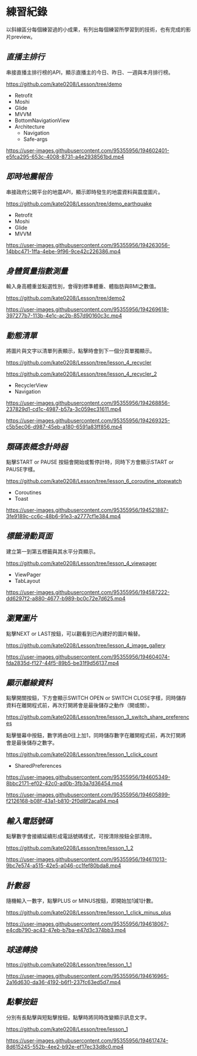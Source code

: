 # 練習紀錄
以斜線區分每個練習過的小成果，有列出每個練習所學習到的技術，也有完成的影片preview。

## _直播主排行_

串接直播主排行榜的API，顯示直播主的今日、昨日、一週與本月排行榜。

https://github.com/kate0208/Lesson/tree/demo

* Retrofit
* Moshi
* Glide
* MVVM
* BottomNavigationView
* Architecture
  * Navigation
  * Safe-args

https://user-images.githubusercontent.com/95355956/194602401-e5fca295-653c-4008-8731-a4e2938561bd.mp4

## _即時地震報告_

串接政府公開平台的地震API，顯示即時發生的地震資料與震度圖片。

https://github.com/kate0208/Lesson/tree/demo_earthquake

* Retrofit
* Moshi
* Glide
* MVVM

https://user-images.githubusercontent.com/95355956/194263056-14bbc471-1ffa-4ebe-9f96-9ce42c226386.mp4

## _身體質量指數測量_

輸入身高體重並點選性別，會得到標準體重、體脂肪與BMI之數值。

https://github.com/kate0208/Lesson/tree/demo2

https://user-images.githubusercontent.com/95355956/194269618-397277b7-113b-4e1c-ac2b-857d90160c3c.mp4

## _動態清單_

將圖片與文字以清單列表顯示，點擊時會到下一個分頁單獨顯示。

https://github.com/kate0208/Lesson/tree/lesson_4_recycler

https://github.com/kate0208/Lesson/tree/lesson_4_recycler_2

* RecyclerView
* Navigation

https://user-images.githubusercontent.com/95355956/194268856-237829d1-cd1c-4987-b57a-3c059ec31611.mp4

https://user-images.githubusercontent.com/95355956/194269325-c5b5ec06-d987-45eb-a180-6591a83ff856.mp4

## _類碼表概念計時器_

點擊START or PAUSE 按鈕會開始或暫停計時，同時下方會顯示START or PAUSE字樣。

https://github.com/kate0208/Lesson/tree/lesson_6_coroutine_stopwatch

* Coroutines
* Toast

https://user-images.githubusercontent.com/95355956/194521887-3fe9189c-cc6c-48b6-91e3-a2777cf1e384.mp4

## _標籤滑動頁面_

建立第一到第五標籤與其水平分頁顯示。

https://github.com/kate0208/Lesson/tree/lesson_4_viewpager

* ViewPager
* TabLayout

https://user-images.githubusercontent.com/95355956/194587222-dd6297f2-a880-4677-b989-bc0c72e7d625.mp4

## _瀏覽圖片_

點擊NEXT or LAST按鈕，可以觀看到已內建好的圖片輪替。

https://github.com/kate0208/Lesson/tree/lesson_4_image_gallery


https://user-images.githubusercontent.com/95355956/194604074-fda2835d-f127-44f5-89b5-be31f9d56137.mp4


## _顯示離線資料_

點擊開關按鈕，下方會顯示SWITCH OPEN or SWITCH CLOSE字樣，同時儲存資料在離開程式前，再次打開將會是最後儲存之動作（開或關）。

https://github.com/kate0208/Lesson/tree/lesson_3_switch_share_preferences


點擊螢幕中按鈕，數字將由0往上加1，同時儲存數字在離開程式前，再次打開將會是最後儲存之數字。

https://github.com/kate0208/Lesson/tree/lesson_1_click_count

* SharedPreferences

https://user-images.githubusercontent.com/95355956/194605349-8bbc2171-ef02-42c0-ad0b-3fb3a7d36454.mp4

https://user-images.githubusercontent.com/95355956/194605899-f2126168-b08f-43a1-b810-2f0d8f2aca94.mp4


## _輸入電話號碼_

點擊數字會接續延續形成電話號碼樣式，可按清除按鈕全部清除。

https://github.com/kate0208/Lesson/tree/lesson_1_2

https://user-images.githubusercontent.com/95355956/194611013-9bc7e574-a515-42e5-a046-cc1fef80bda8.mp4

## _計數器_

隨機輸入一數字，點擊PLUS or MINUS按鈕，即開始加1減1計數。

https://github.com/kate0208/Lesson/tree/lesson_1_click_minus_plus


https://user-images.githubusercontent.com/95355956/194618067-e4cdb790-ac43-47eb-b7ba-e47d3c374bb3.mp4




## _球速轉換_

https://github.com/kate0208/Lesson/tree/lesson_1_1

https://user-images.githubusercontent.com/95355956/194616965-2a16d630-da36-4192-b6f1-237fc63ed5d7.mp4


## _點擊按鈕_

分別有長點擊與短點擊按鈕，點擊時將同時改變顯示訊息文字。

https://github.com/kate0208/Lesson/tree/lesson_1

https://user-images.githubusercontent.com/95355956/194617474-8d615245-552b-4ee2-b92e-ef17ec33d8c0.mp4


